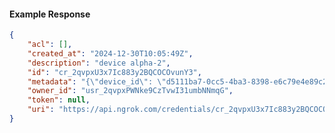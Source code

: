 <!-- Code generated for API Clients. DO NOT EDIT. -->

#### Example Response

```json
{
	"acl": [],
	"created_at": "2024-12-30T10:05:49Z",
	"description": "device alpha-2",
	"id": "cr_2qvpxU3x7Ic883y2BQCOCOvunY3",
	"metadata": "{\"device_id\": \"d5111ba7-0cc5-4ba3-8398-e6c79e4e89c2\"}",
	"owner_id": "usr_2qvpxPWNke9CzTvwI31umbNNmqG",
	"token": null,
	"uri": "https://api.ngrok.com/credentials/cr_2qvpxU3x7Ic883y2BQCOCOvunY3"
}
```
